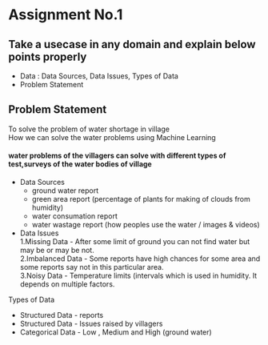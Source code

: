 # Assignment No.1
## Take a usecase in any domain and explain below points properly
- Data : Data Sources, Data Issues, Types of Data
- Problem Statement
## Problem Statement
 To solve the problem of water shortage in village
 <br>
 How we can solve the water problems using Machine Learning
 #### water problems of the villagers can solve with different types of test,surveys of the water bodies of village
- Data Sources
  * ground water report
  * green area report (percentage of plants for making of clouds from humidity)
  * water consumation report
  * water wastage report (how peoples use the water / images & videos)
- Data Issues
  <br>
  1.Missing Data - After some limit of ground you can not find water but may be or may be not.
  <br>
  2.Imbalanced Data - Some reports have high chances for some area and some reports say not in this particular area.
  <br>
  3.Noisy Data - Temperature limits (intervals which is used in humidity. It depends on multiple factors.

Types of Data
  - Structured Data - reports
  - Structured Data - Issues raised by villagers
  - Categorical Data - Low , Medium and High (ground water) 
    

